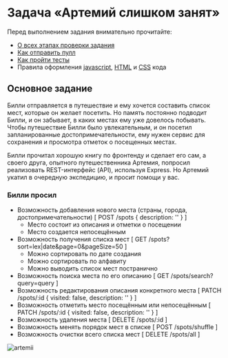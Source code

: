 # Задача «Артемий слишком занят»

Перед выполнением задания внимательно прочитайте:

- [О всех этапах проверки задания](https://github.com/urfu-2017/guides/blob/master/workflow/overall.md)
- [Как отправить пулл](https://github.com/urfu-2017/guides/blob/master/workflow/pull.md)
- [Как пройти тесты](https://github.com/urfu-2017/guides/blob/master/workflow/test.md)
- Правила оформления [javascript](https://github.com/urfu-2017/guides/blob/master/codestyle/js.md), [HTML](https://github.com/urfu-2017/guides/blob/master/codestyle/html.md) и [CSS](https://github.com/urfu-2017/guides/blob/master/codestyle/css.md) кода

## Основное задание
Билли отправляется в путешествие и ему хочется составить список мест,
которые он желает посетить. Но память постоянно подводит Билли,
и он забывает, в каких местах ему уже довелось побывать. Чтобы путешествие Билли было
увлекательным, и он посетил запланированные достопримечательности, ему нужен сервис для сохранения и просмотра отметок о посещенных местах.

Билли прочитал хорошую книгу по фронтенду и сделает его сам,
а своего друга, опытного путешественника Артемия, попросил реализовать REST-интерфейс (API), используя Express.
Но Артемий укатил в очередную экспедицию, и просит помощи у вас.

### Билли просил
- Возможность добавления нового места (страны, города, достопримечательности) [ POST /spots { description: '' } ]
    - Место состоит из описания и отметки о посещении
    - Место создается непосещённым
- Возможность получения списка мест [ GET /spots?sort=lex|date&page=0&pageSize=50 ]
    - Можно сортировать по дате создания
    - Можно сортировать по алфавиту
    - Можно выводить список мест постранично
- Возможность поиска места по его описанию [ GET /spots/search?query=query ]
- Возможность редактирования описания конкретного места [ PATCH /spots/:id { visited: false, description: '' } ]
- Возможность отметить место посещённым или непосещённым [ PATCH /spots/:id { visited: false, description: '' } ]
- Возможность удаления места [ DELETE /spots/:id ]
- Возможность менять порядок мест в списке [ POST /spots/shuffle ]
- Возможность очистки всего списка мест [ DELETE /spots/all ]

![artemii](https://user-images.githubusercontent.com/8963033/37154087-b5f1ed76-2300-11e8-81b7-0a8700bc5f57.png)
